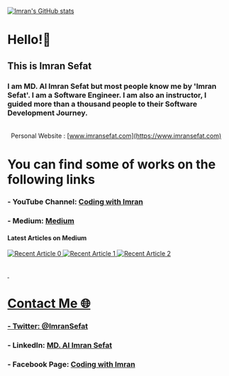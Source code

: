 [![Imran's GitHub stats](https://github-readme-stats.vercel.app/api?username=ImranSefat&show_icons=true
)](https://github.com/ImranSefat)


# Hello!👋
## This is Imran Sefat

### I am MD. Al Imran Sefat but most people know me by 'Imran Sefat'. I am a Software Engineer. I am also an instructor, I guided more than a thousand people to their Software Development Journey. 
\
&nbsp;
Personal Website : [www.imransefat.com](https://www.imransefat.com)


# You can find some of works on the following links
### - YouTube Channel: [Coding with Imran](https://www.youtube.com/c/CodingwithImran)
### - Medium: [Medium](https://medium.com/@CodingWithImran/)

#### Latest Articles on Medium
<a target="_blank" href="https://github-readme-medium-recent-article.vercel.app/medium/@CodingWithImran/0"><img src="https://github-readme-medium-recent-article.vercel.app/medium/@CodingWithImran/0" alt="Recent Article 0"> 
<a target="_blank" href="https://github-readme-medium-recent-article.vercel.app/medium/@CodingWithImran/1"><img src="https://github-readme-medium-recent-article.vercel.app/medium/@CodingWithImran/1" alt="Recent Article 1"> 
<a target="_blank" href="https://github-readme-medium-recent-article.vercel.app/medium/@CodingWithImran/2"><img src="https://github-readme-medium-recent-article.vercel.app/medium/@CodingWithImran/2" alt="Recent Article 2"> 


\
&nbsp;

# Contact Me 🌐
### - Twitter: [@ImranSefat](https://twitter.com/ImranSefat)
### - LinkedIn: [MD. Al Imran Sefat](https://www.linkedin.com/in/imransefat/)
### - Facebook Page: [Coding with Imran](https://www.facebook.com/CodingWithImran)



<!--
**ImranSefat/ImranSefat** is a ✨ _special_ ✨ repository because its `README.md` (this file) appears on your GitHub profile.

Here are some ideas to get you started:

- 🔭 I’m currently working on ...
- 🌱 I’m currently learning ...
- 👯 I’m looking to collaborate on ...
- 🤔 I’m looking for help with ...
- 💬 Ask me about ...
- 📫 How to reach me: ...
- 😄 Pronouns: ...
- ⚡ Fun fact: ...
-->
